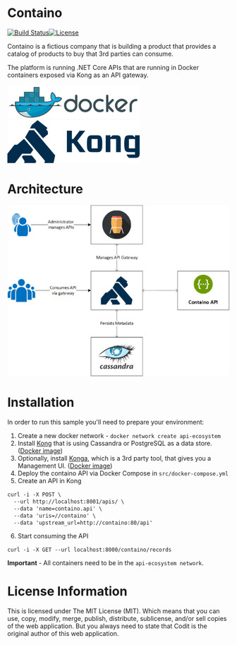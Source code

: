 Containo
===========================

[![Build Status](https://travis-ci.org/tomkerkhove/containo.svg?branch=master)](https://travis-ci.org/tomkerkhove/containo)[![License](https://img.shields.io/github/license/mashape/apistatus.svg)](https://github.com/CoditEU/application-insights-connector/blob/master/LICENSE)

Containo is a fictious company that is building a product that provides a catalog of products to buy that 3rd parties can consume.

The platform is running .NET Core APIs that are running in Docker containers exposed via Kong as an API gateway.

![Docker](./media/docker.png)![Kong](./media/kong.png)

# Architecture
![Architecture](./docs/architecture.png)

# Installation
In order to run this sample you'll need to prepare your environment:

1. Create a new docker network - `docker network create api-ecosystem`
2. Install [Kong](https://getkong.org/install/docker) that is using Cassandra or PostgreSQL as a data store. ([Docker image](https://store.docker.com/images/kong))
3. Optionally, install [Konga](https://github.com/pantsel/konga#production-docker-image), which is a 3rd party tool, that gives you a Management UI. ([Docker image](https://store.docker.com/community/images/pantsel/konga))
4. Deploy the containo API via Docker Compose in `src/docker-compose.yml`
5. Create an API in Kong
```
curl -i -X POST \
  --url http://localhost:8001/apis/ \
  --data 'name=containo.api' \
  --data 'uris=//containo' \
  --data 'upstream_url=http://containo:80/api'
```
6. Start consuming the API
```
curl -i -X GET --url localhost:8000/containo/records
```

**Important** - All containers need to be in the `api-ecosystem network`.

# License Information
This is licensed under The MIT License (MIT). Which means that you can use, copy, modify, merge, publish, distribute, sublicense, and/or sell copies of the web application. But you always need to state that Codit is the original author of this web application.